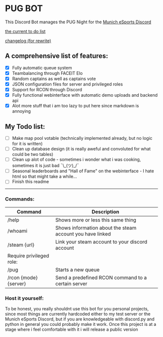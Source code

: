 # PUG BOT
This Discord Bot manages the PUG Night for the [Munich eSports Discord](https://discord.com/invite/muc)

[the current to do list](todo.md)

[changelog (for rewrite)](change_log.md)



## A comprehensive list of features:

- [x] Fully automatic queue system
- [x] Teambalancing through FACEIT Elo
- [x] Random captains as well as captains vote
- [x] JSON configuration files for server and privileged roles
- [x] Support for RCON through Discord
- [x] Fully functional webinterface with automatic demo uploads and backend api
- [x] Alot more stuff that i am too lazy to put here since markdown is annoying

## My Todo list:
- [ ] Make map pool votable (technically implemented already, but no logic for it is written)
- [ ] Clean up database design (it is really aweful and convoluted for what could be two tables)
- [ ] Clean up alot of code - sometimes i wonder what i was cooking, sometimes it is just bad ¯\\\_(ツ)_/¯
- [ ] Seasonal leaderboards and "Hall of Fame" on the webinterface - I hate html so that might take a while...
- [ ] Finish this readme
---
### Commands:
|Command|Description|
|-------|-----------|
|/help|Shows more or less this same thing|
|/whoami|Shows information about the steam account you have linked|
|/steam {url}|Link your steam account to your discord account|
|Require privileged role:||
|/pug|Starts a new queue|
|/rcon {mode} {server}|Send a predefined RCON command to a certain server|

### Host it yourself:
To be honest, you really shouldnt use this bot for you personal projects, since most things are currently hardcoded either to my test server or the Munich eSports Discord,
but if you are knowledgeable with discord.py and python in general you could probably make it work.
Once this project is at a stage where i feel comfortable with it i will release a public version